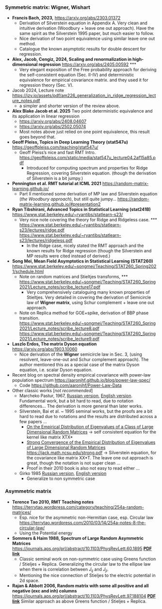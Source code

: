 ### Symmetric matrix: Wigner, Wishart

- **Francis Bach, 2023,** https://arxiv.org/abs/2303.01372
    - Derivation of Silverstein equation in Appendix A. Very clean and intuitive derivation (Woodbury + leave one out approach). Have the same spirit as the Silverstein 1995 paper, but much easier to follow.
    - Nice derivation of two point equivalence using similar leave one out method.
    - Catalogue the known asymptotic results for double descent for regression.
- **Alex, Jacob, Cengiz, 2024, Scaling and renormalization in high-dimensional regression** https://arxiv.org/abs/2405.00592  ***
    - Very elegant exposition of the Free probability approach for deriving the self-consistent equation (Sec. II-IV) and deterministic equivalence for empirical covariance matrix. and they used it for regression theory (Sec. V).
- Jacob 2024, Lecture note https://jzv.io/assets/pdf/am226_generalization_in_ridge_regression_lecture_notes.pdf
    - a simpler and shorter version of the review above.
- **Alex Blake Jacob et al. 2025** Two point deterministic equivalence and its application in linear regression
    - https://arxiv.org/abs/2408.04607
    - https://arxiv.org/abs/2502.05074
    - Most notes above just relied on one point equivalence, this result goes beyond that.
- **Geoff Pleiss, Topics in Deep Learning Theory  (stat547u)**  
https://geoffpleiss.com/teaching/stat547u/
    - Geoff Pleiss’s nice and fast RMT Intro. https://geoffpleiss.com/static/media/stat547u_lecture04.2af15a85.pdf
        - Introduced for computing spectrum and properties for Ridge Regression, covering Silverstein equation. (though the derivation of Silverstein is a bit jumpy.)
- **Pennington et al. RMT tutorial at ICML 2021** 
https://random-matrix-learning.github.io/
    - Part II mentioned some derivation of MP law and Silverstein equation (*the Woodbury approach*), but still quite jumpy… 
    https://random-matrix-learning.github.io/#presentation2
- **Ryan Tibshirani, Advanced Topics in Statistical Learning (stat241B)**
https://www.stat.berkeley.edu/~ryantibs/statlearn-s23/
    - Very nice note covering the theory for Ridge and Ridgeless case. ***
    https://www.stat.berkeley.edu/~ryantibs/statlearn-s23/lectures/ridge.pdf
    https://www.stat.berkeley.edu/~ryantibs/statlearn-s23/lectures/ridgeless.pdf
        - In the Ridge case, nicely stated the RMT approach and the known results for Ridge regression (though the Silverstein and MP results were cited instead of derived.)
- **Song Mei, Mean Field Asymptotics in Statistical Learning (STAT260)**
https://www.stat.berkeley.edu/~songmei/Teaching/STAT260_Spring2021/schedule.html
    - Note on random matrices and Stieltjes transforms, ***
    https://www.stat.berkeley.edu/~songmei/Teaching/STAT260_Spring2021/Lecture_notes/scribe_lecture17.pdf
        - Very comprehensively cataloguing many known properties of Stieltjes. Very detailed in covering the derivation of Semicircle law of **Wigner matrix**, using Schur complement + leave one out approach.
    - Note on Replica method for GOE+spike, derivation of BBP phase transition. 
    https://www.stat.berkeley.edu/~songmei/Teaching/STAT260_Spring2021/Lecture_notes/scribe_lecture8.pdf 
    https://www.stat.berkeley.edu/~songmei/Teaching/STAT260_Spring2021/Lecture_notes/scribe_lecture9.pdf
- **Laszlo Erdos, The matrix Dyson equation** 
https://arxiv.org/abs/1903.10060
    - Nice derivation of the **Wigner** semicircle law in Sec. 3, (using resolvent, leave-one-out and Schur complement approach). The author mentioned this as a special case of the matrix Dyson equation, i.e. scalar Dyson equation.
- Recent blog on spectral density empirical covariance with power-law population spectrum 
https://aaronjhf.github.io/blog/power-law-spec/
    - Code https://github.com/aaronjhf/Power-Law-Data
- Other classic works [*not recommended*]
    - Marcheko Pastur, 1967, [Russian version](https://www.mathnet.ru/links/a5682dd94bf93b80a69b1ee7be2bcf24/sm4101.pdf), [English version](https://www.mathnet.ru/links/9e89a7fa397dcc9991b34b3e52e0c462/sm4101_eng.pdf). Fundamental work, but a bit hard to read, due to notation differences… The derivation is more general than later works.
    - Silverstein, Bai et al. ~ 1995 seminal works, but the proofs are a bit hard to read due to notations and the results are distributed across a few papers …
        - [On the Empirical Distribution of Eigenvalues of a Class of Large Dimensional Random Matrices](https://www.sciencedirect.com/science/article/pii/S0047259X85710512) → self consistent equation for the kernel like matrix XTX*
        - [Strong Convergence of the Empirical Distribution of Eigenvalues of Large Dimensional Random Matrices](https://www.sciencedirect.com/science/article/pii/S0047259X85710834)  https://jack.math.ncsu.edu/strong.pdf → Silverstein equation, for the covariance like matrix XX*T. The leave one out approach is great, though the notation is not super clean …
        - Proof in their 2010 book is also not easy to read either …
    - Girko 1985 [Russian version](https://www.mathnet.ru/links/e7f5d8701907be00c25383266dde34e7/rm2141.pdf), [English version](https://www.mathnet.ru/links/04f444734b9fcba9066868a7a6b98cc7/rm2141_eng.pdf)
        - Generalize to non symmetric case

### Asymmetric matrix

- **Terence Tao 2010, RMT Teaching notes**
https://terrytao.wordpress.com/category/teaching/254a-random-matrices/
    - Esp. nice for the asymmetric non-Hermitian case, esp. Circular law https://terrytao.wordpress.com/2010/03/14/254a-notes-8-the-circular-law/
    - Using the Potential energy
- **Sommers & Haim 1988, Spectrum of Large Random Asymmetric Matrices** 
https://journals.aps.org/prl/abstract/10.1103/PhysRevLett.60.1895  [**PDF link**](https://dspcsp.com/pubs/somcrisomste.pdf)
    - Classic seminal work on non-symmetric case using Greens function / Stieljes + Replica. Generalizing the circular law to the ellipse law when there is correlation between $J_{ij}$ and $J_{ji}$.
    - Mentioning the nice connection of Stieljes to the electric potential in 2d space.
- **Rajan & Abbott 2006, Random matrix with some all positive and all negative (exc and inh) columns**
https://journals.aps.org/prl/abstract/10.1103/PhysRevLett.97.188104 
[**PDF link**](https://www.columbia.edu/cu/neurotheory/Larry/RajanPRL06.pdf)
Similar approach as above Greens function / Stieljes + Replica.